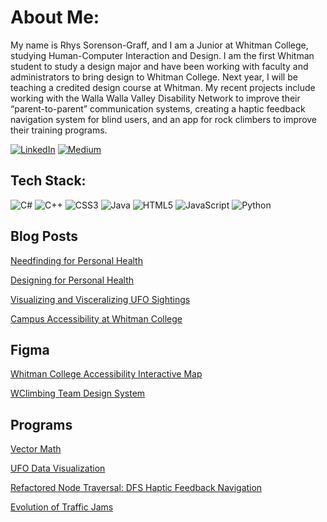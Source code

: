 # About Me:
My name is Rhys Sorenson-Graff, and I am a Junior at Whitman College, studying Human-Computer Interaction and Design. I am the first Whitman student to study a design major and have been working with faculty and administrators to bring design to Whitman College. Next year, I will be teaching a credited design course at Whitman. My recent projects include working with the Walla Walla Valley Disability Network to improve their “parent-to-parent” communication systems, creating a haptic feedback navigation system for blind users, and an app for rock climbers to improve their training programs.

[![LinkedIn](https://img.shields.io/badge/LinkedIn-%230077B5.svg?logo=linkedin&logoColor=white)](https://linkedin.com/in/https://www.linkedin.com/in/rhys-sorenson-graff/) [![Medium](https://img.shields.io/badge/Medium-12100E?logo=medium&logoColor=white)](https://medium.com/@@sorensor) 

## Tech Stack:
![C#](https://img.shields.io/badge/c%23-%23239120.svg?style=for-the-badge&logo=c-sharp&logoColor=white) ![C++](https://img.shields.io/badge/c++-%2300599C.svg?style=for-the-badge&logo=c%2B%2B&logoColor=white) ![CSS3](https://img.shields.io/badge/css3-%231572B6.svg?style=for-the-badge&logo=css3&logoColor=white) ![Java](https://img.shields.io/badge/java-%23ED8B00.svg?style=for-the-badge&logo=java&logoColor=white) ![HTML5](https://img.shields.io/badge/html5-%23E34F26.svg?style=for-the-badge&logo=html5&logoColor=white) ![JavaScript](https://img.shields.io/badge/javascript-%23323330.svg?style=for-the-badge&logo=javascript&logoColor=%23F7DF1E) ![Python](https://img.shields.io/badge/python-3670A0?style=for-the-badge&logo=python&logoColor=ffdd54)

## Blog Posts

<a href="https://medium.com/@sorensor/rhys-individual-project-2-needfinding-for-personal-health-198898ccbb4f">Needfinding for Personal Health</a>

<a href="https://medium.com/@sorensor/rhys-individual-project-3-designing-for-personal-health-7aabca713a2a">Designing for Personal Health</a>

<a href="https://medium.com/@sorensor/visualizing-and-visceralizing-ufo-sightings-f315ae6bfea6">Visualizing and Visceralizing UFO Sightings</a>

<a href="https://medium.com/@sorensor/campus-accessibility-at-whitman-college-134cd6eecc2">Campus Accessibility at Whitman College</a>


## Figma

<a href="https://www.figma.com/proto/iawRan1vCbUAfndibVdfql/Whitman-College-Accessibility-Interactive-Map?node-id=10-20&starting-point-node-id=10%3A20">Whitman College Accessibility Interactive Map</a>

<a href="https://www.figma.com/proto/HJpApKr9aPpvBNlMoawu03/Climbing-Team-Design-System?node-id=1-26&starting-point-node-id=1%3A26">WClimbing Team Design System</a>


## Programs

<a href="https://github.com/Rhys-sg/Vector-Math">Vector Math</a>

<a href="https://github.com/Rhys-sg/UFO-Data-Visualization">UFO Data Visualization</a>

<a href="https://github.com/Rhys-sg/Haptic-Feedback-Navigation">Refactored Node Traversal: DFS Haptic Feedback Navigation</a>

<a href="https://github.com/Rhys-sg/Evolution-of-Traffic-Jams">Evolution of Traffic Jams</a>
